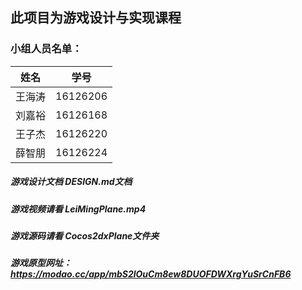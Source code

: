 ## 此项目为游戏设计与实现课程

### 小组人员名单：

 姓名	|	学号
	---|	---	
 王海涛|16126206
 刘嘉裕|16126168
 王子杰|16126220
 薛智朋|16126224

##### 游戏设计文档	DESIGN.md文档
##### 游戏视频请看	LeiMingPlane.mp4
##### 游戏源码请看	Cocos2dxPlane文件夹
##### 游戏原型网址：	https://modao.cc/app/mbS2lOuCm8ew8DUOFDWXrgYuSrCnFB6

